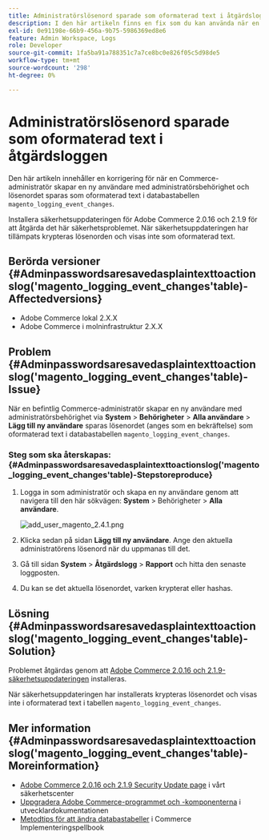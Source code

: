```yaml
---
title: Administratörslösenord sparade som oformaterad text i åtgärdsloggen
description: I den här artikeln finns en fix som du kan använda när en Commerce-administratör skapar en ny användare med administratörsbehörighet och lösenordet sparas som oformaterad text i databastabellen "magento_log_event_changes".
exl-id: 0e91198e-66b9-456a-9b75-5986369ed8e6
feature: Admin Workspace, Logs
role: Developer
source-git-commit: 1fa5ba91a788351c7a7ce8bc0e826f05c5d98de5
workflow-type: tm+mt
source-wordcount: '298'
ht-degree: 0%

---
```


# Administratörslösenord sparade som oformaterad text i åtgärdsloggen

Den här artikeln innehåller en korrigering för när en Commerce-administratör skapar en ny användare med administratörsbehörighet och lösenordet sparas som oformaterad text i databastabellen `magento_logging_event_changes`.

Installera säkerhetsuppdateringen för Adobe Commerce 2.0.16 och 2.1.9 för att åtgärda det här säkerhetsproblemet. När säkerhetsuppdateringen har tillämpats krypteras lösenorden och visas inte som oformaterad text.

## Berörda versioner {#Adminpasswordsaresavedasplaintexttoactionslog('magento_logging_event_changes'table)-Affectedversions}

* Adobe Commerce lokal 2.X.X
* Adobe Commerce i molninfrastruktur 2.X.X

## Problem {#Adminpasswordsaresavedasplaintexttoactionslog('magento_logging_event_changes'table)-Issue}

När en befintlig Commerce-administratör skapar en ny användare med administratörsbehörighet via **System** > **Behörigheter** > **Alla användare** > **Lägg till ny användare** sparas lösenordet (anges som en bekräftelse) som oformaterad text i databastabellen `magento_logging_event_changes`.

### Steg som ska återskapas: {#Adminpasswordsaresavedasplaintexttoactionslog('magento_logging_event_changes'table)-Stepstoreproduce}

1. Logga in som administratör och skapa en ny användare genom att navigera till den här sökvägen: **System** > Behörigheter > **Alla användare**.

   ![add_user_magento_2.4.1.png](assets/add_user_magento_2.4.1.png)

1. Klicka sedan på sidan **Lägg till ny användare**. Ange den aktuella administratörens lösenord när du uppmanas till det.
1. Gå till sidan **System** > **Åtgärdslogg** > **Rapport** och hitta den senaste loggposten.
1. Du kan se det aktuella lösenordet, varken krypterat eller hashas.

## Lösning {#Adminpasswordsaresavedasplaintexttoactionslog('magento_logging_event_changes'table)-Solution}

Problemet åtgärdas genom att [Adobe Commerce 2.0.16 och 2.1.9-säkerhetsuppdateringen](https://magento.com/security/patches/magento-2016-and-219-security-update) installeras.

När säkerhetsuppdateringen har installerats krypteras lösenordet och visas inte i oformaterad text i tabellen `magento_logging_event_changes`.

## Mer information {#Adminpasswordsaresavedasplaintexttoactionslog('magento_logging_event_changes'table)-Moreinformation}

* [Adobe Commerce 2.0.16 och 2.1.9 Security Update page](https://magento.com/security/patches/magento-2016-and-219-security-update) i vårt säkerhetscenter
* [Uppgradera Adobe Commerce-programmet och -komponenterna](https://experienceleague.adobe.com/docs/commerce-operations/upgrade-guide/overview.html?lang=sv-SE) i utvecklardokumentationen
* [Metodtips för att ändra databastabeller](https://experienceleague.adobe.com/sv/docs/commerce-operations/implementation-playbook/best-practices/development/modifying-core-and-third-party-tables#why-adobe-recommends-avoiding-modifications) i Commerce Implementeringspellbook

